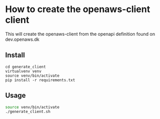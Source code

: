 # How to create the openaws-client client

This will create the openaws-client from the openapi definition found on dev.openaws.dk

## Install 
    cd generate_client
    virtualvenv venv
    source venv/bin/activate
    pip install -r requirements.txt

## Usage

```bash
source venv/bin/activate
./generate_client.sh
```


